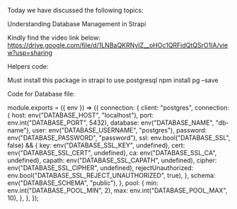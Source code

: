 Today we have discussed the following topics:

Understanding Database Management in Strapi

Kindly find the video link below:
https://drive.google.com/file/d/1LNBaQKRNyIZ__oHOc1QRFidQtQSrO1IA/view?usp=sharing

Helpers code:

Must install this package in strapi to use postgresql
npm install pg –save

Code for Database file:

module.exports = ({ env }) => ({
connection: {
client: "postgres",
connection: {
host: env("DATABASE_HOST", "localhost"),
port: env.int("DATABASE_PORT", 5432),
database: env("DATABASE_NAME", "db-name"),
user: env("DATABASE_USERNAME", "postgres"),
password: env("DATABASE_PASSWORD", "password"),
ssl: env.bool("DATABASE_SSL", false) && {
key: env("DATABASE_SSL_KEY", undefined),
cert: env("DATABASE_SSL_CERT", undefined),
ca: env("DATABASE_SSL_CA", undefined),
capath: env("DATABASE_SSL_CAPATH", undefined),
cipher: env("DATABASE_SSL_CIPHER", undefined),
rejectUnauthorized: env.bool("DATABASE_SSL_REJECT_UNAUTHORIZED", true),
},
schema: env("DATABASE_SCHEMA", "public"),
},
pool: {
min: env.int("DATABASE_POOL_MIN", 2),
max: env.int("DATABASE_POOL_MAX", 10),
},
},
});
